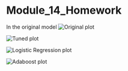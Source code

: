 # Module_14_Homework

In the original model
![Original plot](original_model.png)


![Tuned plot](tuned_model.png)


![Logistic Regression plot](logisticregression_model.png)


![Adaboost plot](adaboost_model.png)

